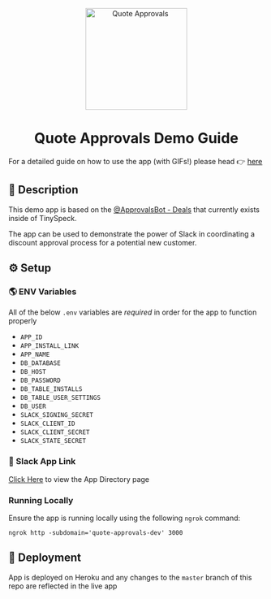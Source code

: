 <p align="center">
  <img src="https://avatars.slack-edge.com/2020-09-15/1371410566820_3597bb68914fe21478f4_512.png" alt="Quote Approvals" width="200" />
</p>

<div align="center">
  <h1>Quote Approvals Demo Guide</h1>
</div>

For a detailed guide on how to use the app (with GIFs!) please head :point_right: [here](https://docs.google.com/document/d/13CHXzCkpyCMfTeWT7SyCkyn0_Nf-csxsL6TYx2BXp4M/edit?usp=sharing)

## 📃 Description

This demo app is based on the [@ApprovalsBot - Deals](https://slack-sales-and-cs.slack.com/apps/ANLSXKXNF-approvalsbot-deals?next_id=0) that currently exists inside of TinySpeck.

The app can be used to demonstrate the power of Slack in coordinating a discount approval process for a potential new customer.

## ⚙️ Setup

### :earth_americas: ENV Variables

All of the below `.env` variables are _required_ in order for the app to function properly

- `APP_ID`
- `APP_INSTALL_LINK`
- `APP_NAME`
- `DB_DATABASE`
- `DB_HOST`
- `DB_PASSWORD`
- `DB_TABLE_INSTALLS`
- `DB_TABLE_USER_SETTINGS`
- `DB_USER`
- `SLACK_SIGNING_SECRET`
- `SLACK_CLIENT_ID`
- `SLACK_CLIENT_SECRET`
- `SLACK_STATE_SECRET`

### :link: Slack App Link

[Click Here](https://slack-demo-eng.slack.com/apps/A01AJDXR8SJ-quote-approvals?did_revoke_all=1&next_id=0) to view the App Directory page

### Running Locally

Ensure the app is running locally using the following `ngrok` command:

```
ngrok http -subdomain='quote-approvals-dev' 3000
```

## :rocket: Deployment

App is deployed on Heroku and any changes to the `master` branch of this repo are reflected in the live app
